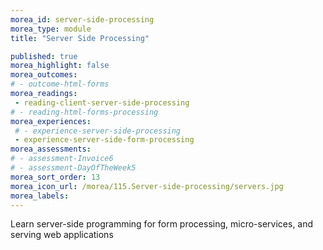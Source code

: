 ```yaml
---
morea_id: server-side-processing
morea_type: module
title: "Server Side Processing"

published: true
morea_highlight: false
morea_outcomes:
# - outcome-html-forms
morea_readings:
 - reading-client-server-side-processing
# - reading-html-forms-processing
morea_experiences:
 # - experience-server-side-processing
 - experience-server-side-form-processing
morea_assessments:
# - assessment-Invoice6
# - assessment-DayOfTheWeek5
morea_sort_order: 13
morea_icon_url: /morea/115.Server-side-processing/servers.jpg
morea_labels: 
---
```



Learn server-side programming for form processing, micro-services, and serving web applications









